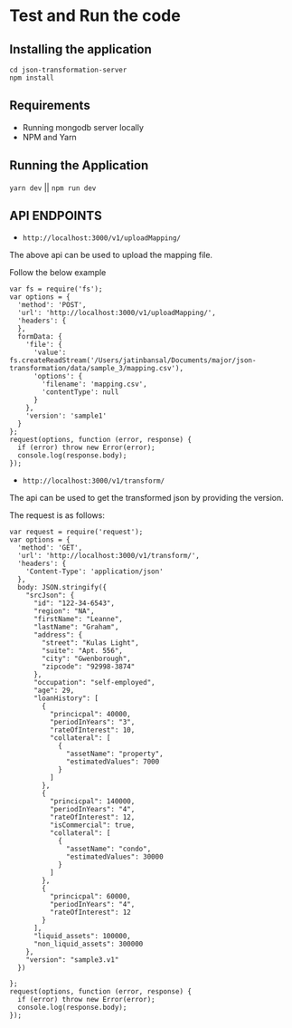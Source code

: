 # Test and Run the code

## Installing the application

```
cd json-transformation-server
npm install
```

## Requirements

- Running mongodb server locally
- NPM and Yarn

## Running the Application

`yarn dev` || `npm run dev`

## API ENDPOINTS

- `http://localhost:3000/v1/uploadMapping/`

The above api can be used to upload the mapping file.

Follow the below example

```var request = require('request');
var fs = require('fs');
var options = {
  'method': 'POST',
  'url': 'http://localhost:3000/v1/uploadMapping/',
  'headers': {
  },
  formData: {
    'file': {
      'value': fs.createReadStream('/Users/jatinbansal/Documents/major/json-transformation/data/sample_3/mapping.csv'),
      'options': {
        'filename': 'mapping.csv',
        'contentType': null
      }
    },
    'version': 'sample1'
  }
};
request(options, function (error, response) {
  if (error) throw new Error(error);
  console.log(response.body);
});
```

- `http://localhost:3000/v1/transform/`

The api can be used to get the transformed json by providing the version.

The request is as follows:

```
var request = require('request');
var options = {
  'method': 'GET',
  'url': 'http://localhost:3000/v1/transform/',
  'headers': {
    'Content-Type': 'application/json'
  },
  body: JSON.stringify({
    "srcJson": {
      "id": "122-34-6543",
      "region": "NA",
      "firstName": "Leanne",
      "lastName": "Graham",
      "address": {
        "street": "Kulas Light",
        "suite": "Apt. 556",
        "city": "Gwenborough",
        "zipcode": "92998-3874"
      },
      "occupation": "self-employed",
      "age": 29,
      "loanHistory": [
        {
          "princicpal": 40000,
          "periodInYears": "3",
          "rateOfInterest": 10,
          "collateral": [
            {
              "assetName": "property",
              "estimatedValues": 7000
            }
          ]
        },
        {
          "princicpal": 140000,
          "periodInYears": "4",
          "rateOfInterest": 12,
          "isCommercial": true,
          "collateral": [
            {
              "assetName": "condo",
              "estimatedValues": 30000
            }
          ]
        },
        {
          "princicpal": 60000,
          "periodInYears": "4",
          "rateOfInterest": 12
        }
      ],
      "liquid_assets": 100000,
      "non_liquid_assets": 300000
    },
    "version": "sample3.v1"
  })

};
request(options, function (error, response) {
  if (error) throw new Error(error);
  console.log(response.body);
});
```
